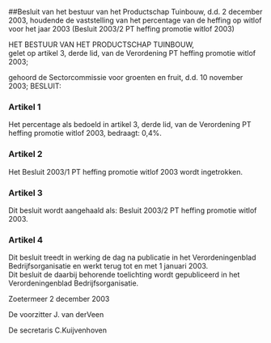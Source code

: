 <meta http-equiv='Content-Type' content='text/html; charset=utf-8' />

##Besluit van het bestuur van het Productschap Tuinbouw, d.d. 2 december 2003, houdende de vaststelling van het percentage van de heffing op witlof voor het jaar 2003 (Besluit 2003/2 PT heffing promotie witlof 2003)

HET BESTUUR VAN HET PRODUCTSCHAP TUINBOUW,  
gelet op artikel 3, derde lid, van de Verordening PT heffing promotie witlof 2003;

gehoord de Sectorcommissie voor groenten en fruit, d.d. 10 november 2003;
BESLUIT:    

### Artikel  1  

Het percentage als bedoeld in artikel 3, derde lid, van de Verordening PT heffing promotie witlof 2003, bedraagt: 0,4%.  

### Artikel  2  

Het Besluit 2003/1 PT heffing promotie witlof 2003 wordt ingetrokken.  

### Artikel  3  

Dit besluit wordt aangehaald als: Besluit 2003/2 PT heffing promotie witlof 2003.  

### Artikel  4  

Dit besluit treedt in werking de dag na publicatie in het Verordeningenblad Bedrijfsorganisatie en werkt terug tot en met 1 januari 2003.  
Dit besluit de daarbij behorende toelichting wordt gepubliceerd in het Verordeningenblad Bedrijfsorganisatie.   

Zoetermeer 
2 december 2003    

De 
voorzitter
J. van derVeen 

De 
secretaris
C.Kuijvenhoven    
